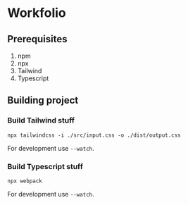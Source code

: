 # Workfolio

## Prerequisites
<ol>
    <li> npm
    <li> npx
    <li> Tailwind
    <li> Typescript
</ol>

## Building project
### Build Tailwind stuff
```
npx tailwindcss -i ./src/input.css -o ./dist/output.css
```
For development use ```--watch```.

### Build Typescript stuff
```
npx webpack
```
For development use ```--watch```.

